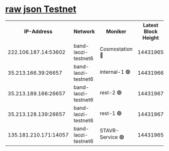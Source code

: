 
[raw json Testnet](https://rpc-check.bandt.stavr.tech/bandt/rpcbandt_result.json)
=

<table><tr><th>IP-Address</th><th>Network</th><th>Moniker</th><th>Latest Block Height</th><th>Earliest Block Height</th><th>Catching Up</th><th>Tx Index</th><th>Voting Power</th><th>Scan Time</th></tr><tr><td>222.106.187.14:53602</td><td>band-laozi-testnet6</td><td>Cosmostation 🔴</td><td>14431965</td><td>13177501</td><td>False</td><td>on</td><td>2203223</td><td>2024-01-01T16:41:24.482329108UTC</td></tr><tr><td>35.213.166.39:26657</td><td>band-laozi-testnet6</td><td>internal-1 🟢</td><td>14431966</td><td>14331966</td><td>False</td><td>on</td><td>0</td><td>2024-01-01T16:41:25.404973413UTC</td></tr><tr><td>35.213.189.166:26657</td><td>band-laozi-testnet6</td><td>rest-2 🟢</td><td>14431967</td><td>14331966</td><td>False</td><td>on</td><td>0</td><td>2024-01-01T16:41:26.366677844UTC</td></tr><tr><td>35.213.128.139:26657</td><td>band-laozi-testnet6</td><td>rest-1 🟢</td><td>14431967</td><td>14331967</td><td>False</td><td>on</td><td>0</td><td>2024-01-01T16:41:27.312594628UTC</td></tr><tr><td>135.181.210.171:14057</td><td>band-laozi-testnet6</td><td>STAVR-Service 🟢</td><td>14431965</td><td>14428501</td><td>False</td><td>on</td><td>0</td><td>2024-01-01T16:41:23.095616892UTC</td></tr></table>
